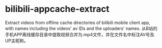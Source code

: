 # bilibili-appcache-extract
Extract videos from offline cache directories of bilibili mobile client app, with names including the videos' av IDs and the uploaders' names. 从B站的手机APP离线缓存目录中提取视频合并为.mp4文件，并在文件名中标注AV号及UP主昵称。
